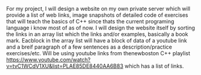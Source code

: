 

For my project, I will design a website on my own private server 
which will provide a list of web links, image snapshots of detailed code of exercises that will teach the basics of C++ since thats the current programing language i know most of as of now. I will design the website itself by sorting the links in an array list which the links and/or examples, basically a book mark. Eacblock in the array list will have a block of data of a youtube link and a breif
paragraph of a few sentences as a description/practice exercises/etc. Will be using youtube links from thenewboston C++ playlist
https://www.youtube.com/watch?v=tvC1WCdV1XU&list=PLAE85DE8440AA6B83  which has a list of links. 
